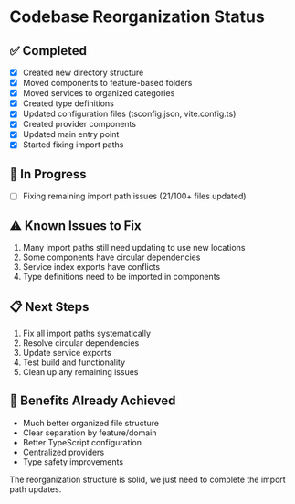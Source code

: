 # Codebase Reorganization Status

## ✅ Completed
- [x] Created new directory structure
- [x] Moved components to feature-based folders
- [x] Moved services to organized categories
- [x] Created type definitions
- [x] Updated configuration files (tsconfig.json, vite.config.ts)
- [x] Created provider components
- [x] Updated main entry point
- [x] Started fixing import paths

## 🔄 In Progress
- [ ] Fixing remaining import path issues (21/100+ files updated)

## ⚠️ Known Issues to Fix
1. Many import paths still need updating to use new locations
2. Some components have circular dependencies
3. Service index exports have conflicts
4. Type definitions need to be imported in components

## 📋 Next Steps
1. Fix all import paths systematically
2. Resolve circular dependencies
3. Update service exports
4. Test build and functionality
5. Clean up any remaining issues

## 🎯 Benefits Already Achieved
- Much better organized file structure
- Clear separation by feature/domain
- Better TypeScript configuration
- Centralized providers
- Type safety improvements

The reorganization structure is solid, we just need to complete the import path updates.